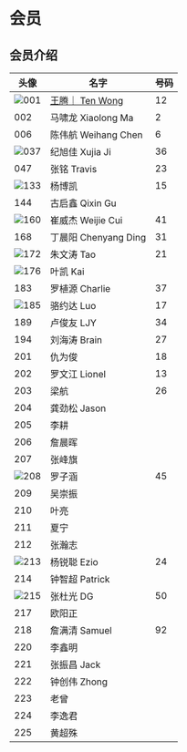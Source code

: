 # 会员

## 会员介绍

| 头像                             | 名字                                                    | 号码 |
| -------------------------------- | ------------------------------------------------------- | ---- |
| ![001](./images/members/001.jpg) | [王腾｜ Ten Wong](https://space.bilibili.com/388955673) | 12   |
| 002                              | 马啸龙 Xiaolong Ma                                      | 2    |
| 006                              | 陈伟航 Weihang Chen                                     | 6    |
| ![037](./images/members/037.jpg) | 纪旭佳 Xujia Ji                                         | 36   |
| 047                              | 张铭 Travis                                             | 23   |
| ![133](./images/members/133.jpg) | 杨博凯                                                  | 15   |
| 144                              | 古启鑫 Qixin Gu                                         |      |
| ![160](./images/members/160.jpg) | 崔威杰 Weijie Cui                                       | 41   |
| 168                              | 丁晨阳 Chenyang Ding                                    | 31   |
| ![172](./images/members/172.jpg) | 朱文涛 Tao                                              | 21   |
| ![176](./images/members/176.jpg) | 叶凯 Kai                                                |      |
| 183                              | 罗植源 Charlie                                          | 37   |
| ![185](./images/members/185.jpg) | 骆约达 Luo                                              | 17   |
| 189                              | 卢俊友 LJY                                              | 34   |
| 194                              | 刘海涛 Brain                                            | 27   |
| 201                              | 仇为俊                                                  | 18   |
| 202                              | 罗文江 Lionel                                           | 13   |
| 203                              | 梁航                                                    | 26   |
| 204                              | 龚劲松 Jason                                            |      |
| 205                              | 李耕                                                    |      |
| 206                              | 詹晨晖                                                  |      |
| 207                              | 张峰旗                                                  |      |
| ![208](./images/members/208.jpg) | 罗子涵                                                  | 45   |
| 209                              | 吴崇振                                                  |      |
| 210                              | 叶亮                                                    |      |
| 211                              | 夏宁                                                    |      |
| 212                              | 张瀚志                                                  |      |
| ![213](./images/members/213.jpg) | 杨锐聪 Ezio                                             | 24   |
| 214                              | 钟智超 Patrick                                          |      |
| ![215](./images/members/215.jpg) | 张杜光 DG                                               | 50   |
| 217                              | 欧阳正                                                  |      |
| 218                              | 詹满清 Samuel                                           | 92   |
| 220                              | 李鑫明                                                  |      |
| 221                              | 张振昌 Jack                                             |      |
| 222                              | 钟创伟 Zhong                                            |      |
| 223                              | 老曾                                                    |      |
| 224                              | 李逸君                                                  |      |
| 225                              | 黄超殊                                                  |      |

